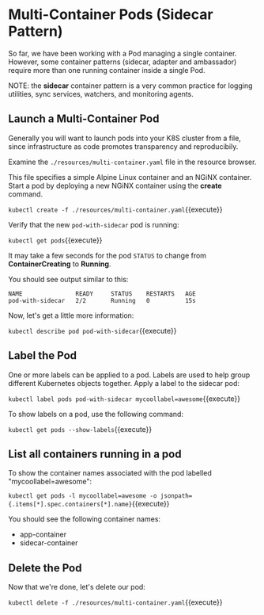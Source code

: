 # Multi-Container Pods (Sidecar Pattern)

So far, we have been working with a Pod managing a single container. However, some container patterns (sidecar, adapter and ambassador) require more than one running container inside a single Pod.

NOTE: the **sidecar** container pattern is a very common practice for logging utilities, sync services, watchers, and monitoring agents.

## Launch a Multi-Container Pod

Generally you will want to launch pods into your K8S cluster from a file, since infrastructure as code promotes transparency and reproducibily.

Examine the `./resources/multi-container.yaml` file in the resource browser.

This file specifies a simple Alpine Linux container and an NGiNX container. Start a pod by deploying a new NGiNX container using the **create** command.

`kubectl create -f ./resources/multi-container.yaml`{{execute}}

Verify that the new `pod-with-sidecar` pod is running:

`kubectl get pods`{{execute}}

It may take a few seconds for the pod `STATUS` to change from **ContainerCreating** to **Running**.

You should see output similar to this:

```
NAME               READY     STATUS    RESTARTS   AGE
pod-with-sidecar   2/2       Running   0          15s
```

Now, let's get a little more information:

`kubectl describe pod pod-with-sidecar`{{execute}}

## Label the Pod

One or more labels can be applied to a pod. Labels are used to help group different Kubernetes objects together. Apply a label to the sidecar pod:

`kubectl label pods pod-with-sidecar mycoollabel=awesome`{{execute}}

To show labels on a pod, use the following command:

`kubectl get pods --show-labels`{{execute}}

## List all containers running in a pod

To show the container names associated with the pod labelled "mycoollabel=awesome":

`kubectl get pods -l mycoollabel=awesome -o jsonpath={.items[*].spec.containers[*].name}`{{execute}}

You should see the following container names:

* app-container
* sidecar-container

## Delete the Pod

Now that we're done, let's delete our pod:

`kubectl delete -f ./resources/multi-container.yaml`{{execute}}